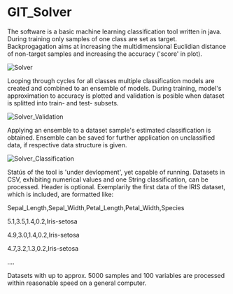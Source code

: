 # GIT_Solver
 The software is a basic machine learning classification tool written in java. During training only samples of one class are set as target. Backprogagation aims at increasing the multidimensional Euclidian distance of non-target samples and increasing the accuracy ('score' in plot).
 
![Solver](https://github.com/dsandersGit/GIT_Solver/assets/140900940/56289dc7-098a-40fe-9288-9b2d615bae5e)

Looping through cycles for all classes multiple classification models are created and combined to an ensemble of models. 
During training, model's approximation to accuracy is plotted and validation is posible when dataset is splitted into train- and test- subsets. 

![Solver_Validation](https://github.com/dsandersGit/GIT_Solver/assets/140900940/d7b10f1d-c08c-4fc6-a79a-1d5e61b91944)

Applying an ensemble to a dataset sample's estimated classification is obtained. Ensemble can be saved for further application on unclassified data, if respective data structure is given.

![Solver_Classification](https://github.com/dsandersGit/GIT_Solver/assets/140900940/aa770ff8-1fde-4a6d-aaaf-5d8288b57cc4)

Statús of the tool is 'under devlopment', yet capable of running. 
Datasets in CSV, exhibiting numerical values and one String classification, can be processed. Header is optional. Exemplarily the first data of the IRIS dataset, which is included, are formatted like:

Sepal_Length,Sepal_Width,Petal_Length,Petal_Width,Species

5.1,3.5,1.4,0.2,Iris-setosa

4.9,3.0,1.4,0.2,Iris-setosa

4.7,3.2,1.3,0.2,Iris-setosa

....

Datasets with up to approx. 5000 samples and 100 variables are processed within reasonable speed on a general computer. 
